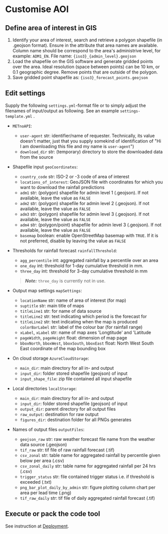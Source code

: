 
# Customise AOI

## Define area of interest in GIS

1. Identify your area of interest, search and retrieve a polygon shapefile (in .geojson format). Ensure in the attribute that area names are available. Column name should be correspond to the area's administrive level, for example: `ADM1_EN`. File name: `{iso3}_{admin_level}.geojson`
2. Load the shapefile on the GIS software and generate gridded points over the area. Ideal resolution (space between points) can be  10 km, or 0.1 geographic degree. Remove points that are outside of the polygon.
3. Save gridded point shapefile as: `{iso3}_forecast_points.geojson`

## Edit settings 
Supply the following `settings.yml`-format file or to simply adjust the filenames of input/output as following. See an example `settings-template.yml` .

  - `METnoAPI`:
    - `user-agent` str: identifier/name of requester. Technically, its value doesn't matter, just that you supply somekind of identification of "Hi I am downloading this file and my name is `user-agent`")
    - `download_dir` str: (temporary) directory to store the downloaded data from the source 
  
  - Shapefile input `geoCoordinates`:
    - `country_code` str: ISO-2 or -3 code of area of interest
    - `locations_of_interest`: GeoJSON file with coordinates for which you want to download the rainfall predictions 
    - `adm1` str: (polygon) shapefile for admin level 1 (.geojson). If not available, leave the value as `FALSE`
    - `adm2` str: (polygon) shapefile for admin level 2 (.geojson). If not available, leave the value as `FALSE`
    - `adm3` str: (polygon) shapefile for admin level 3 (.geojson). If not available, leave the value as `FALSE`
    - `adm4` str: (polygon/point) shapefile for admin level 3 (.geojson). If not available, leave the value as `FALSE`
    - `basemap` boolean: enable OpenStreetMap basemap with `TRUE`. If it is not preferred, disable by leaving the value as  `FALSE`

  - Thresholds for rainfall forecast `rainfallThreshold`: 
    - `agg_percentile` int: aggregated rainfall by a percentile over an area
    - `one_day` int: threshold for 1-day cumulative threshold in mm.
    - `three_day` int: threshold for 3-day cumulative threshold in mm
    > **_Note:_**  `three_day` is currently not in use.
  
  - Output map settings `mapSettings`:
    - `locationName` str: name of area of interest (for map)
    - `suptitle` str: main title of maps
    - `titleLine1` str: for name of data source
    - `titleLine2` str: text indicating which period is the forecast for
    - `titleLine2` str: text indicating when the map is produced
      `colorBarLabel` str: label of the colour bar (for rainfall range)
    - `xLabel`, `xLabel` str: name of map axes 'Longtitude' and 'Latitude
    - `pageWidth`, `pageHeight` float: dimension of map page
    - `bboxNorth`, `bboxWest`, `bboxSouth`, `bboxEast` float: North West South East coordinate of the map bounding box

  - On cloud storage `AzureCloudStorage`:
    - `main_dir`: main directory for all in- and output
    - `input_dir`: folder stored shapefile (geojson) of input
    - `input_shape_file`: zip file contained all input shapefile
  
  - Local directories `localStorage`:
    - `main_dir`: main directory for all in- and output
    - `input_dir`: folder stored shapefile (geojson) of input
    - `output_dir`: parent directory for all output files
    - `raw_output`: destination for raw output
    - `figures_dir`: destination folder for all PNGs generates 
  
  - Names of output files `outputFiles`: 
    - `geojson_raw` str: raw weather forecast file name from the weather data source (.geojson)
    - `tif_raw` str: tif file of raw rainfall forecast (.tif)
    - `csv_zonal` str: table name for aggregated rainfall by percentile given below per area (.csv)
    - `csv_zonal_daily` str: table name for aggregated rainfall per 24 hrs (.csv)
    - `trigger_status` str: file contained trigger status i.e. if threshold is exceeded (.txt)
    - `png_bar_plot_daily_by_admin` str: figure plotting column chart per area per lead time (.png)
    - `tif_raw_daily` str: tif file of daily aggregated rainfall forecast (.tif)

## Execute or pack the code tool
See instruction at [Deployment](./deployment.md).




